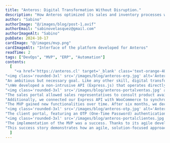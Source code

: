 ```yaml
---
title: "Anteros: Digital Transformation Without Disruption."
description: "How Anteros optimized its sales and inventory processes with a lightweight, non-intrusive solution."
author: "Sabino"
authorImage: "@/images/blog/post-1.avif"
authorEmail: "sabinovelasquez@gmail.com"
authorImageAlt: "Sabino"
pubDate: 2024-10-17
cardImage: "@/images/mvp.png"
cardImageAlt: "Interface of the platform developed for Anteros"
readTime: 2
tags: ["DevOps", "MVP", "ERP", "Automation"]
contents:
  [
    "<a href='https://anteros.cl' target='_blank' class='text-orange-400'>Anteros S.A.</a>, a leading company in the industrial machinery import sector, faced a critical challenge: digitizing and optimizing its sales processes without replacing its core system, a functional but outdated Manager ERP. The initial need was clear: to create a lightweight platform that could interact with this ERP, thus facilitating the work of the sales team in the field, particularly in the forestry sector.\n",
"<img class='rounded-3xl' src='/images/blog/anteros-erp.jpg' alt='Anteros ERP' class='rounded-3xl' />",
"An ambitious but necessary goal. Like any other skill, digital transformation requires constant effort. As a result of an audit, we proposed a low-risk solution as the first stage of the project: an <a class='text-orange-400' href='https://fuix.cl/en/services/mvp' target='_blank'>MVP (Minimum Viable Product)</a>.\n\n<span class='text-3xl'>The strategy was to enable the sales team to access the ERP from the field to check products and create quotes.</span>",
"\nWe developed a non-intrusive API (Express.js) that operates directly with the ERP, along with a portal featuring exclusive authentication for sales representatives.\n",
"<img class='rounded-3xl' src='/images/blog/anteros-portalventas.jpg' alt='Anteros Sales Portal' class='rounded-3xl' />",
"The sales portal allowed sales representatives to consult product availability, prices, discounts, and create order notes directly from the platform in real time.\n",
"Additionally, we connected our Express API with WooCommerce to synchronize stock, prices, images, and attachments (manuals, schematics, etc.), automating Marketing tasks.\n",
"The MVP gained new functionalities over time. After six months, we decided to share these features with Anteros' customers through a client portal.\n",
"<img class='rounded-3xl' src='/images/blog/anteros-otp.jpg' alt='Anteros Client Portal' class='rounded-3xl' />",
"The client portal, featuring an OTP (One-Time Password) authentication system linked to the Manager ERP email, allowed clients to independently review their purchases, order statuses, and quotes.\n",
"<img class='rounded-3xl' src='/images/blog/anteros-portalclientes.jpg' alt='Anteros Client Portal' class='rounded-3xl' />",
"The implementation of the MVP was a success. Thanks to its agile development and non-intrusive integration, Anteros was able to digitize its processes without interrupting daily operations. The new platform improved the sales team's mobility, increased efficiency in order note creation, and enhanced customer satisfaction by providing transparent access to their information.\n",
"This success story demonstrates how an agile, solution-focused approach can modernize critical business processes without replacing existing systems. Fuix continues collaborating with Anteros in new stages to expand the platform's functionalities, incorporating more tools for automation and optimization in future phases.",
  ]
---
```

